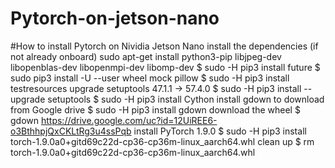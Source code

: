 # Pytorch-on-jetson-nano
#How to install Pytorch on Nividia Jetson Nano
install the dependencies (if not already onboard)
sudo apt-get install python3-pip libjpeg-dev libopenblas-dev libopenmpi-dev libomp-dev
$ sudo -H pip3 install future
$ sudo pip3 install -U --user wheel mock pillow
$ sudo -H pip3 install testresources
 upgrade setuptools 47.1.1 -> 57.4.0
$ sudo -H pip3 install --upgrade setuptools
$ sudo -H pip3 install Cython
 install gdown to download from Google drive
$ sudo -H pip3 install gdown
 download the wheel
$ gdown https://drive.google.com/uc?id=12UiREE6-o3BthhpjQxCKLtRg3u4ssPqb
 install PyTorch 1.9.0
$ sudo -H pip3 install torch-1.9.0a0+gitd69c22d-cp36-cp36m-linux_aarch64.whl
 clean up
$ rm torch-1.9.0a0+gitd69c22d-cp36-cp36m-linux_aarch64.whl
